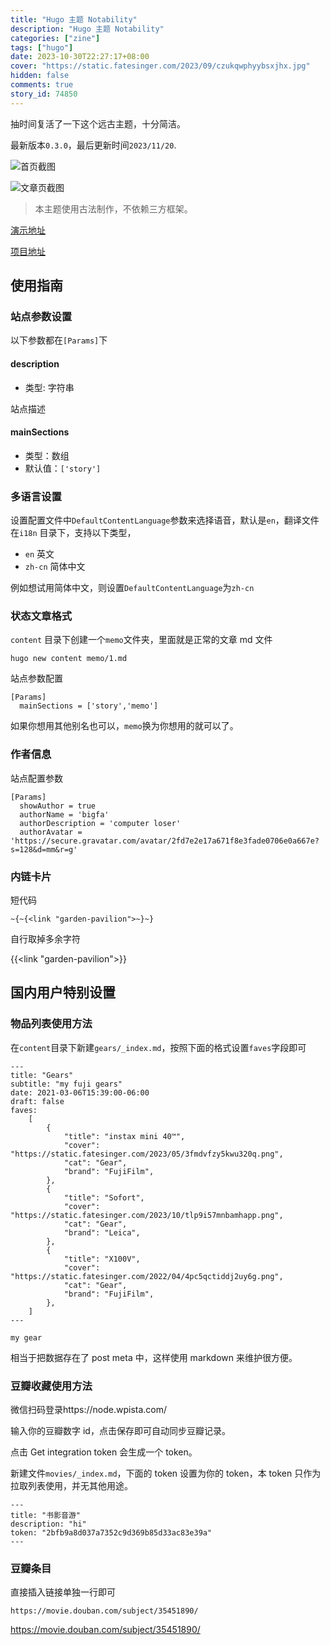 ```yaml
---
title: "Hugo 主题 Notability"
description: "Hugo 主题 Notability"
categories: ["zine"]
tags: ["hugo"]
date: 2023-10-30T22:27:17+08:00
cover: "https://static.fatesinger.com/2023/09/czukqwphyybsxjhx.jpg"
hidden: false
comments: true
story_id: 74850
---
```


抽时间复活了一下这个远古主题，十分简洁。

最新版本`0.3.0`，最后更新时间`2023/11/20`.

![首页截图](//static.fatesinger.com/2023/09/czukqwphyybsxjhx.jpg)

![文章页截图](//static.fatesinger.com/2023/09/qxp926wvd8nve195.jpg)

> 本主题使用古法制作，不依赖三方框架。

[演示地址](https://bigfa.github.io/hugo-theme-notability/)

[项目地址](https://github.com/bigfa/hugo-theme-notability)

## 使用指南

### 站点参数设置

以下参数都在`[Params]`下

#### description

-   类型: 字符串

站点描述

#### mainSections

-   类型：数组
-   默认值：`['story']`

### 多语言设置

设置配置文件中`DefaultContentLanguage`参数来选择语音，默认是`en`，翻译文件在`i18n` 目录下，支持以下类型，

-   `en` 英文
-   `zh-cn` 简体中文

例如想试用简体中文，则设置`DefaultContentLanguage`为`zh-cn`

### 状态文章格式

`content` 目录下创建一个`memo`文件夹，里面就是正常的文章 md 文件

```
hugo new content memo/1.md
```

站点参数配置

```
[Params]
  mainSections = ['story','memo']
```

如果你想用其他别名也可以，`memo`换为你想用的就可以了。

### 作者信息

站点配置参数

```
[Params]
  showAuthor = true
  authorName = 'bigfa'
  authorDescription = 'computer loser'
  authorAvatar = 'https://secure.gravatar.com/avatar/2fd7e2e17a671f8e3fade0706e0a667e?s=128&d=mm&r=g'
```

### 内链卡片

短代码

```
~{~{<link "garden-pavilion">~}~}
```

自行取掉多余字符

{{<link "garden-pavilion">}}

## 国内用户特别设置

### 物品列表使用方法

在`content`目录下新建`gears/_index.md`，按照下面的格式设置`faves`字段即可

```
---
title: "Gears"
subtitle: "my fuji gears"
date: 2021-03-06T15:39:00-06:00
draft: false
faves:
    [
        {
            "title": "instax mini 40™",
            "cover": "https://static.fatesinger.com/2023/05/3fmdvfzy5kwu320q.png",
            "cat": "Gear",
            "brand": "FujiFilm",
        },
        {
            "title": "Sofort",
            "cover": "https://static.fatesinger.com/2023/10/tlp9i57mnbamhapp.png",
            "cat": "Gear",
            "brand": "Leica",
        },
        {
            "title": "X100V",
            "cover": "https://static.fatesinger.com/2022/04/4pc5qctiddj2uy6g.png",
            "cat": "Gear",
            "brand": "FujiFilm",
        },
    ]
---

my gear

```

相当于把数据存在了 post meta 中，这样使用 markdown 来维护很方便。

### 豆瓣收藏使用方法

微信扫码登录https://node.wpista.com/

输入你的豆瓣数字 id，点击保存即可自动同步豆瓣记录。

点击 Get integration token 会生成一个 token。

新建文件`movies/_index.md`，下面的 token 设置为你的 token，本 token 只作为拉取列表使用，并无其他用途。

```
---
title: "书影音游"
description: "hi"
token: "2bfb9a8d037a7352c9d369b85d33ac83e39a"
---

```

### 豆瓣条目

直接插入链接单独一行即可

`https://movie.douban.com/subject/35451890/`

https://movie.douban.com/subject/35451890/
